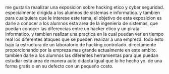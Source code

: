 me gustaria reaalizar una exposicion sobre hacking etico y cyber seguridad. especialmente dirigida a los alumnos de sistemas e informatica. y tambien para cualquiera que le interese este tema, el objetivo de esta exposicion es darle a conocer a los alumnos esta area de la ingenieria de sistemas, que puedan conocer las diferencias entre un hacker etico y un pirata informatico. y tambien realizar una practica en la cual puedan ver en tiempo real los diferentes ataques que se pueden realizar a una empreza. todo esto bajo la estructura de un laboratorio de hacking controlado. directamente proporcionando por la empreza mas grande actualmente en este ambito. tambien darle a los alumnos las diferentes herramientas para que puedan estudiar esta area de manera auto didacta igual que lo he hecho yo. de una forma gratis o en su defecto con un pequeño costo. 